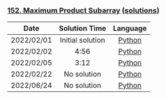 ### [152. Maximum Product Subarray](https://leetcode.com/problems/maximum-product-subarray/) ([solutions](https://github.com/pete-debiase/Comprog/blob/main/Solutions/152.%20Maximum%20Product%20Subarray/))

|    Date    |  Solution Time   |                                                                     Language                                                                     |
|:----------:|:----------------:|:------------------------------------------------------------------------------------------------------------------------------------------------:|
| 2022/02/01 | Initial solution |      [Python](https://github.com/pete-debiase/Comprog/blob/main/Solutions/152.%20Maximum%20Product%20Subarray/maximum_product_subarray.py)       |
| 2022/02/02 |       4:56       | [Python](https://github.com/pete-debiase/Comprog/blob/main/Solutions/152.%20Maximum%20Product%20Subarray/maximum_product_subarray_2022-02-02.py) |
| 2022/02/05 |       3:12       | [Python](https://github.com/pete-debiase/Comprog/blob/main/Solutions/152.%20Maximum%20Product%20Subarray/maximum_product_subarray_2022-02-05.py) |
| 2022/02/22 |   No solution    | [Python](https://github.com/pete-debiase/Comprog/blob/main/Solutions/152.%20Maximum%20Product%20Subarray/maximum_product_subarray_2022-02-22.py) |
| 2022/06/24 |   No solution    | [Python](https://github.com/pete-debiase/Comprog/blob/main/Solutions/152.%20Maximum%20Product%20Subarray/maximum_product_subarray_2022-06-24.py) |
